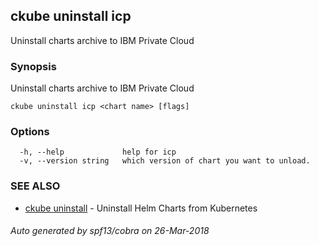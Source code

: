 ## ckube uninstall icp

Uninstall charts archive to IBM Private Cloud

### Synopsis

Uninstall charts archive to IBM Private Cloud

```
ckube uninstall icp <chart name> [flags]
```

### Options

```
  -h, --help             help for icp
  -v, --version string   which version of chart you want to unload.
```

### SEE ALSO

* [ckube uninstall](ckube_uninstall.md)	 - Uninstall Helm Charts from Kubernetes

###### Auto generated by spf13/cobra on 26-Mar-2018
